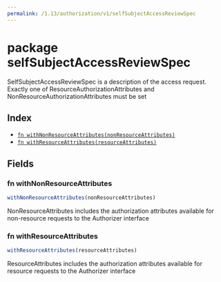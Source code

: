 ```yaml
---
permalink: /1.13/authorization/v1/selfSubjectAccessReviewSpec
---
```


# package selfSubjectAccessReviewSpec

SelfSubjectAccessReviewSpec is a description of the access request.  Exactly one of ResourceAuthorizationAttributes and NonResourceAuthorizationAttributes must be set

## Index

* [`fn withNonResourceAttributes(nonResourceAttributes)`](#fn-withnonresourceattributes)
* [`fn withResourceAttributes(resourceAttributes)`](#fn-withresourceattributes)

## Fields

### fn withNonResourceAttributes

```ts
withNonResourceAttributes(nonResourceAttributes)
```

NonResourceAttributes includes the authorization attributes available for non-resource requests to the Authorizer interface

### fn withResourceAttributes

```ts
withResourceAttributes(resourceAttributes)
```

ResourceAttributes includes the authorization attributes available for resource requests to the Authorizer interface